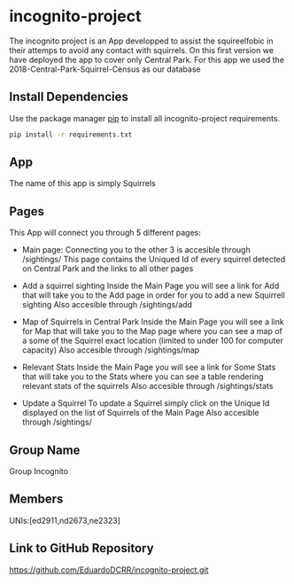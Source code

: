 # incognito-project

The incognito project is an App developped to assist the squireelfobic in their attemps to avoid any contact with squirrels.
On this first version we have deployed the app to cover only Central Park. For this app we used the 2018-Central-Park-Squirrel-Census as our database

## Install Dependencies

Use the package manager [pip](https://pip.pypa.io/en/stable/) to install all incognito-project requirements.

```bash
pip install -r requirements.txt
```

## App

The name of this app is simply Squirrels

## Pages
This App will connect you through 5 different pages:

- Main page:
Connecting you to the other 3 is accesible through /sightings/
This page contains the Uniqued Id of every squirrel detected on Central Park and the links to all other pages

- Add a squirrel sighting
  Inside the Main Page you will see a link for Add that will take you to the Add page in order for you to add a new Squirrell sighting
  Also accesible through /sightings/add
  
- Map of Squirrels in Central Park
  Inside the Main Page you will see a link for Map that will take you to the Map page where you can see a map of a some of the Squirrel exact location 
  (limited to under 100 for computer capacity)
  Also accesible through /sightings/map
  
- Relevant Stats
  Inside the Main Page you will see a link for Some Stats that will take you to the Stats where you can see a table rendering relevant stats of the squirrels
  Also accesible through /sightings/stats
  
- Update a Squirrel
  To update a Squirrel simply click on the Unique Id displayed on the list of Squirrels of the Main Page
  Also accesible through /sightings/<Unique Id of the Squirrel>
  
## Group Name
Group Incognito

## Members

UNIs:[ed2911,nd2673,ne2323]

## Link to GitHub Repository 

https://github.com/EduardoDCRR/incognito-project.git




